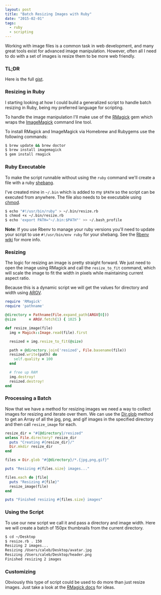 ```yaml
---
layout: post
title: "Batch Resizing Images with Ruby"
date: "2015-02-01"
tags:
  - ruby
  - scripting
---
```


Working with image files is a common task in web development, and many great tools exist for advanced image manipulation.  However, often all I need to do with a set of images is resize them to be more web friendly.

### TL;DR

Here is the full [gist](https://gist.github.com/calebwoods/714731713935bd2b3625).

### Resizing in Ruby

I starting looking at how I could build a generalized script to handle batch resizing in Ruby, being my preferred language for scripting.

To handle the image manipulation I'll make use of the [RMagick](https://github.com/rmagick/rmagick) gem which wraps the [ImageMagick](http://www.imagemagick.org/) command line tool.

To install RMagick and ImageMagick via Homebrew and Rubygems use the following commands:

```bash
$ brew update && brew doctor
$ brew install imagemagick
$ gem install rmagick
```

### Ruby Executable

To make the script runnable without using the `ruby` command we'll create a file with a ruby [shebang](http://en.wikipedia.org/wiki/Shebang_%28Unix%29).

I've created mine in `~/.bin` which is added to my `$PATH` so the script can be executed from anywhere.  The file also needs to be executable using [chmod](http://ss64.com/bash/chmod.html).

```bash
$ echo "#!/usr/bin/ruby" > ~/.bin/resize.rb
$ chmod +x ~/.bin/resize.rb
$ echo 'export PATH="~/.bin:$PATH"' >> ~/.bash_profile
```

**Note**: If you use Rbenv to manage your ruby versions you'll need to update your script to use `#!/usr/bin/env ruby` for your shebang.  See the [Rbenv wiki](https://github.com/sstephenson/rbenv/wiki/ruby-local-exec#why-is-it-deprecated) for more info.

### Resizing

The logic for resizing an image is pretty straight forward.  We just need to open the image using RMagick and call the `resize_to_fit` command, which will scale the image to fit the width in pixels while maintaining current aspect ratio.

Because this is a dynamic script we will get the values for directory and width using [ARGV](http://blog.flatironschool.com/post/64043716616/a-short-explanation-of-argv).

```ruby
require 'RMagick'
require 'pathname'

@directory = Pathname(File.expand_path(ARGV[0]))
@size      = ARGV.fetch(1) { 1025 }

def resize_image(file)
  img = Magick::Image.read(file).first

  resized = img.resize_to_fit(@size)

  path = @directory.join('resized', File.basename(file))
  resized.write(path) do
    self.quality = 100
  end

  # free up RAM
  img.destroy!
  resized.destroy!
end
```

### Processing a Batch

Now that we have a method for resizing images we need a way to collect images for resizing and iterate over them.  We can use the [Dir.glob](http://www.ruby-doc.org/core-2.2.0/Dir.html#method-c-glob) method to get an Array of all the jpg, png, and gif images in the specified directory and then call `resize_image` for each.

```ruby
resize_dir = "#{@directory}/resized"
unless File.directory? resize_dir
  puts "Creating #{resize_dir}/"
  Dir.mkdir resize_dir
end

files = Dir.glob "#{@directory}/*.{jpg,png,gif}"

puts "Resizing #{files.size} images..."

files.each do |file|
  puts "Resizing #{file}"
  resize_image(file)
end

puts "Finished resizing #{files.size} images"
```

### Using the Script

To use our new script we call it and pass a directory and image width.  Here we will create a batch of 150px thumbnails from the current directory.

```bash
$ cd ~/Desktop
$ resize.rb . 150
Resizing 2 images...
Resizing /Users/caleb/Desktop/avatar.jpg
Resizing /Users/caleb/Desktop/header.png
Finished resizing 2 images
```

### Customizing

Obviously this type of script could be used to do more than just resize images.  Just take a look at the [RMagick docs](http://www.imagemagick.org/RMagick/doc/) for ideas.
